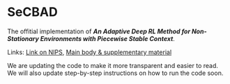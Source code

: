 # SeCBAD

The offitial implementation of ***An Adaptive Deep RL Method for Non-Stationary Environments with Piecewise Stable Context***.


Links: [Link on NIPS](https://neurips.cc/Conferences/2022/ScheduleMultitrack?event=53528), [Main body & supplementary material](https://github.com/DDDOH/SeCBAD/blob/9f2c96fc0d3836d115504b228d24fa7c8f11ec04/paper_supplement.pdf)

We are updating the code to make it more transparent and easier to read. We will also update step-by-step instructions on how to run the code soon.

